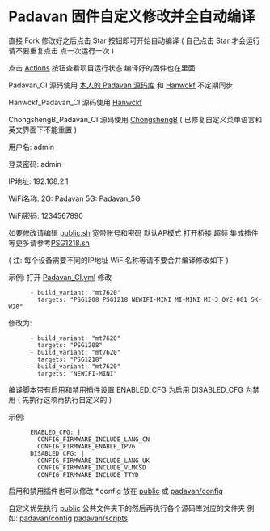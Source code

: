 # Padavan 固件自定义修改并全自动编译

直接 Fork 修改好之后点击 Star 按钮即可开始自动编译 ( 自己点击 Star 才会运行 请不要重复点击 点一次运行一次 ) 

点击 [Actions](https://github.com/TurBoTse/Padavan-Build/actions) 按钮查看项目运行状态 编译好的固件也在里面 

Padavan_CI 源码使用 [本人的 Padavan 源码库](https://github.com/TurBoTse/rt-n56u.git) 和 [Hanwckf](https://github.com/hanwckf/rt-n56u.git) 不定期同步

Hanwckf_Padavan_CI 源码使用 [Hanwckf](https://github.com/hanwckf/rt-n56u.git)

ChongshengB_Padavan_CI 源码使用 [ChongshengB](https://github.com/chongshengB/rt-n56u.git) ( 已修复自定义菜单语言和英文界面下不能重置 )

用户名: admin

登录密码: admin

IP地址: 192.168.2.1

WiFi名称: 2G: Padavan 5G: Padavan_5G

WiFi密码: 1234567890

如要修改请编辑 [public.sh](https://github.com/TurBoTse/Padavan-Build/blob/main/public/public.sh) 宽带账号和密码 默认AP模式 打开桥接 超频 集成插件等更多请参考[PSG1218.sh](https://github.com/TurBoTse/Padavan-Build/blob/main/public/PSG1218.sh)

( 注: 每个设备需要不同的IP地址 WiFi名称等请不要合并编译修改如下 )

示例:    打开 [Padavan_CI.yml](https://github.com/TurBoTse/Padavan-Build/blob/main/.github/workflows/Padavan_CI.yml) 修改

          - build_variant: "mt7620"
            targets: "PSG1208 PSG1218 NEWIFI-MINI MI-MINI MI-3 OYE-001 5K-W20"

修改为: 

          - build_variant: "mt7620"
            targets: "PSG1208"
          - build_variant: "mt7620"
            targets: "PSG1218"
          - build_variant: "mt7620"
            targets: "NEWIFI-MINI"

编译脚本带有启用和禁用插件设置 ENABLED_CFG 为启用 DISABLED_CFG 为禁用 ( 先执行这项再执行自定义的 )

示例:

          ENABLED_CFG: |
            CONFIG_FIRMWARE_INCLUDE_LANG_CN
            CONFIG_FIRMWARE_ENABLE_IPV6
          DISABLED_CFG: |
            CONFIG_FIRMWARE_INCLUDE_LANG_UK
            CONFIG_FIRMWARE_INCLUDE_VLMCSD
            CONFIG_FIRMWARE_INCLUDE_TTYD

启用和禁用插件也可以修改 *.config 放在 [public](https://github.com/TurBoTse/Padavan-Build/tree/main/public) 或  [padavan/config](https://github.com/TurBoTse/Padavan-Build/blob/main/padavan/config)

自定义优先执行 [public](https://github.com/TurBoTse/Padavan-Build/tree/main/public) 公共文件夹下的然后再执行各个源码库对应的文件夹  例如:  [padavan/config](https://github.com/TurBoTse/Padavan-Build/blob/main/padavan/config)    [padavan/scripts](https://github.com/TurBoTse/Padavan-Build/blob/main/padavan/scripts)
